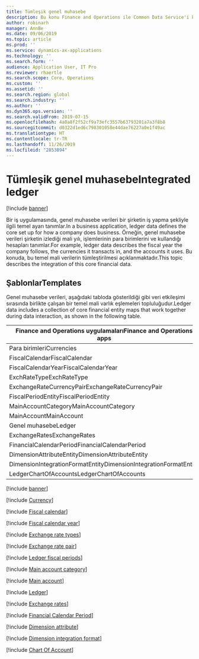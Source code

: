 ```yaml
---
title: Tümleşik genel muhasebe
description: Bu konu Finance and Operations ile Common Data Service'i kullanan Finance and Operations ve diğer Dynamics 365 uygulamaları arasında genel muhasebe verileri tümleştirmesini açıklar.
author: robinarh
manager: AnnBe
ms.date: 09/06/2019
ms.topic: article
ms.prod: ''
ms.service: dynamics-ax-applications
ms.technology: ''
ms.search.form: ''
audience: Application User, IT Pro
ms.reviewer: rhaertle
ms.search.scope: Core, Operations
ms.custom: ''
ms.assetid: ''
ms.search.region: global
ms.search.industry: ''
ms.author: ''
ms.dyn365.ops.version: ''
ms.search.validFrom: 2019-07-15
ms.openlocfilehash: 4a0a8f2f52cf9a73efc3557b63793201a7a3f8b8
ms.sourcegitcommit: d0322d1ed6c798301058e44dae76227a0e1f49ac
ms.translationtype: HT
ms.contentlocale: tr-TR
ms.lasthandoff: 11/26/2019
ms.locfileid: "2853894"
---
```

# <a name="integrated-ledger"></a><span data-ttu-id="3cd6b-103">Tümleşik genel muhasebe</span><span class="sxs-lookup"><span data-stu-id="3cd6b-103">Integrated ledger</span></span>

[!include [banner](../includes/banner.md)]

<span data-ttu-id="3cd6b-104">Bir iş uygulamasında, genel muhasebe verileri bir şirketin iş yapma şekliyle ilgili temel ayarı tanımlar.</span><span class="sxs-lookup"><span data-stu-id="3cd6b-104">In a business application, ledger data defines the core set up for how a company does business.</span></span> <span data-ttu-id="3cd6b-105">Örneğin, genel muhasebe verileri şirketin izlediği mali yılı, işlemlerinin para birimlerini ve kullandığı hesapları tanımlar.</span><span class="sxs-lookup"><span data-stu-id="3cd6b-105">For example, ledger data describes the fiscal year the company follows, the currencies it transacts in, and the accounts it uses.</span></span> <span data-ttu-id="3cd6b-106">Bu konuda, bu temel mali verilerin tümleştirilmesi açıklanmaktadır.</span><span class="sxs-lookup"><span data-stu-id="3cd6b-106">This topic describes the integration of this core financial data.</span></span>

## <a name="templates"></a><span data-ttu-id="3cd6b-107">Şablonlar</span><span class="sxs-lookup"><span data-stu-id="3cd6b-107">Templates</span></span>

<span data-ttu-id="3cd6b-108">Genel muhasebe verileri, aşağıdaki tabloda gösterildiği gibi veri etkileşimi sırasında birlikte çalışan bir temel mali varlık eşlemeleri topluluğudur.</span><span class="sxs-lookup"><span data-stu-id="3cd6b-108">Ledger data includes a collection of core financial entity maps that work together during data interaction, as shown in the following table.</span></span>

<span data-ttu-id="3cd6b-109">Finance and Operations uygulamaları</span><span class="sxs-lookup"><span data-stu-id="3cd6b-109">Finance and Operations apps</span></span>      | <span data-ttu-id="3cd6b-110">Diğer Dynamics 365 uygulamaları</span><span class="sxs-lookup"><span data-stu-id="3cd6b-110">Other Dynamics 365 apps</span></span>
---------------------------------|---------------------------------
<span data-ttu-id="3cd6b-111">Para birimleri</span><span class="sxs-lookup"><span data-stu-id="3cd6b-111">Currencies</span></span>                       | <span data-ttu-id="3cd6b-112">transactioncurrencies</span><span class="sxs-lookup"><span data-stu-id="3cd6b-112">transactioncurrencies</span></span>
<span data-ttu-id="3cd6b-113">FiscalCalendar</span><span class="sxs-lookup"><span data-stu-id="3cd6b-113">FiscalCalendar</span></span>                   | <span data-ttu-id="3cd6b-114">msdyn\_fiscalcalendars</span><span class="sxs-lookup"><span data-stu-id="3cd6b-114">msdyn\_fiscalcalendars</span></span>
<span data-ttu-id="3cd6b-115">FiscalCalendarYear</span><span class="sxs-lookup"><span data-stu-id="3cd6b-115">FiscalCalendarYear</span></span>               | <span data-ttu-id="3cd6b-116">msdyn\_fiscalcalendaryears</span><span class="sxs-lookup"><span data-stu-id="3cd6b-116">msdyn\_fiscalcalendaryears</span></span>
<span data-ttu-id="3cd6b-117">ExchRateType</span><span class="sxs-lookup"><span data-stu-id="3cd6b-117">ExchRateType</span></span>                     | <span data-ttu-id="3cd6b-118">msdyn\_exchangeratetypes</span><span class="sxs-lookup"><span data-stu-id="3cd6b-118">msdyn\_exchangeratetypes</span></span>
<span data-ttu-id="3cd6b-119">ExchangeRateCurrencyPair</span><span class="sxs-lookup"><span data-stu-id="3cd6b-119">ExchangeRateCurrencyPair</span></span>         | <span data-ttu-id="3cd6b-120">msdyn\_currencyexchangeratepairs</span><span class="sxs-lookup"><span data-stu-id="3cd6b-120">msdyn\_currencyexchangeratepairs</span></span>
<span data-ttu-id="3cd6b-121">FiscalPeriodEntity</span><span class="sxs-lookup"><span data-stu-id="3cd6b-121">FiscalPeriodEntity</span></span>               | <span data-ttu-id="3cd6b-122">msdyn\_fiscalcalendarperiods</span><span class="sxs-lookup"><span data-stu-id="3cd6b-122">msdyn\_fiscalcalendarperiods</span></span>
<span data-ttu-id="3cd6b-123">MainAccountCategory</span><span class="sxs-lookup"><span data-stu-id="3cd6b-123">MainAccountCategory</span></span>              | <span data-ttu-id="3cd6b-124">msdyn\_mainaccountcategory</span><span class="sxs-lookup"><span data-stu-id="3cd6b-124">msdyn\_mainaccountcategory</span></span>
<span data-ttu-id="3cd6b-125">MainAccount</span><span class="sxs-lookup"><span data-stu-id="3cd6b-125">MainAccount</span></span>                      | <span data-ttu-id="3cd6b-126">msdyn\_mainaccounts</span><span class="sxs-lookup"><span data-stu-id="3cd6b-126">msdyn\_mainaccounts</span></span>
<span data-ttu-id="3cd6b-127">Genel muhasebe</span><span class="sxs-lookup"><span data-stu-id="3cd6b-127">Ledger</span></span>                           | <span data-ttu-id="3cd6b-128">msdyn\_ledgers</span><span class="sxs-lookup"><span data-stu-id="3cd6b-128">msdyn\_ledgers</span></span>
<span data-ttu-id="3cd6b-129">ExchangeRates</span><span class="sxs-lookup"><span data-stu-id="3cd6b-129">ExchangeRates</span></span>                    | <span data-ttu-id="3cd6b-130">msdyn\_currencyexchangerates</span><span class="sxs-lookup"><span data-stu-id="3cd6b-130">msdyn\_currencyexchangerates</span></span>
<span data-ttu-id="3cd6b-131">FinancialCalendarPeriod</span><span class="sxs-lookup"><span data-stu-id="3cd6b-131">FinancialCalendarPeriod</span></span>          | <span data-ttu-id="3cd6b-132">msdyn\_fiscalcalendarperiods</span><span class="sxs-lookup"><span data-stu-id="3cd6b-132">msdyn\_fiscalcalendarperiods</span></span>
<span data-ttu-id="3cd6b-133">DimensionAttributeEntity</span><span class="sxs-lookup"><span data-stu-id="3cd6b-133">DimensionAttributeEntity</span></span>         | <span data-ttu-id="3cd6b-134">msdyn\_dimensionattributes.md</span><span class="sxs-lookup"><span data-stu-id="3cd6b-134">msdyn\_dimensionattributes.md</span></span>
<span data-ttu-id="3cd6b-135">DimensionIntegrationFormatEntity</span><span class="sxs-lookup"><span data-stu-id="3cd6b-135">DimensionIntegrationFormatEntity</span></span> | <span data-ttu-id="3cd6b-136">msdyn\_financialdimensionformats.md</span><span class="sxs-lookup"><span data-stu-id="3cd6b-136">msdyn\_financialdimensionformats.md</span></span>
<span data-ttu-id="3cd6b-137">LedgerChartOfAccounts</span><span class="sxs-lookup"><span data-stu-id="3cd6b-137">LedgerChartOfAccounts</span></span>            | <span data-ttu-id="3cd6b-138">msdyn\_chartofaccounts.md</span><span class="sxs-lookup"><span data-stu-id="3cd6b-138">msdyn\_chartofaccounts.md</span></span>


[!include [banner](../includes/dual-write-symbols.md)]

[!include [Currency](dual-write/Currencies-transactioncurrencies.md)]

[!include [Fiscal calendar](dual-write/FiscalCalendar-msdyn-fiscalcalendars.md)]

[!include [Fiscal calendar year](dual-write/FiscalCalendarYear-msdyn-fiscalcalendaryears.md)]

[!include [Exchange rate types](dual-write/ExchRateType-msdyn-exchangeratetypes.md)]

[!include [Exchange rate pair](dual-write/ExchangeRateCurrencyPair-msdyn-currencyexchangeratepairs.md)]

[!include [Ledger fiscal periods](dual-write/FiscalPeriodEntity-msdyn-fiscalcalendarperiods.md)]

[!include [Main account category](dual-write/MainAccountCategory-msdyn-mainaccountcategory.md)]

[!include [Main account](dual-write/MainAccount-msdyn-mainaccounts.md)]

[!include [Ledger](dual-write/Ledger-msdyn-ledgers.md)]

[!include [Exchange rates](dual-write/ExchangeRates-msdyn-currencyexchangerates.md)]

[!include [Financial Calendar Period](dual-write/FiscalPeriodEntity-msdyn-fiscalcalendarperiods.md)]

[!include [Dimension attribute](dual-write/DimensionAttributeEntity-msdyn-dimensionattributes.md)]

[!include [Dimension integration format](dual-write/DimensionIntegrationFormatEntity-msdyn-financialdimensionformats.md)]

[!include [Chart Of Account](dual-write/LedgerChartOfAccounts-msdyn-chartofaccounts.md)]




